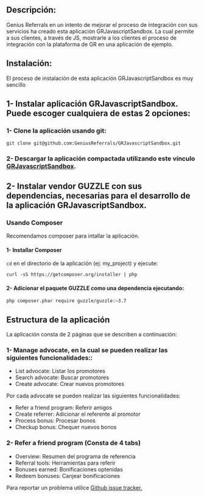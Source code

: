 Descripción:
------------

Genius Referrals en un intento de mejorar el proceso de integración con sus servicios ha creado esta aplicación GRJavascriptSandbox.
La cual permite a sus clientes, a través de JS, mostrarle a los clientes el proceso de integración con la plataforma de GR en una aplicación de ejemplo.

Instalación:
------------

El proceso de instalación de esta aplicación GRJavascriptSandbox es muy sencillo 

## 1- Instalar aplicación GRJavascriptSandbox. Puede escoger cualquiera de estas 2 opciones:

### 1- Clone la aplicación usando git: 

```
git clone git@github.com:GeniusReferrals/GRJavascriptSandbox.git
```

### 2- Descargar la aplicación compactada utilizando este vínculo [GRJavascriptSandbox](https://github.com/GeniusReferrals/GRJavascriptSandbox/archive/master.zip).


## 2- Instalar vendor GUZZLE con sus dependencias, necesarias para el desarrollo de la aplicación GRJavascriptSandbox.

### Usando Composer

Recomendamos composer para intallar la aplicación.

#### 1- Installar Composer

```cd``` en el directorio de la aplicación (ej: my_project) y ejecute:

```
curl -sS https://getcomposer.org/installer | php
```

#### 2- Adicionar el paquete GUZZLE como una dependencia ejecutando:  

```
php composer.phar require guzzle/guzzle:~3.7
```


Estructura de la aplicación
---------------------------

La aplicación consta de 2 páginas que se describen a continuación:

### 1- Manage advocate, en la cual se pueden realizar las siguientes funcionalidades::

 - List advocate: Listar los promotores 
 - Search advocate: Buscar promotores
 - Create advocate: Crear nuevos promotores

Por cada advocate se pueden realizar las siguientes funcionalidades:

 - Refer a friend program: Referir amigos
 - Create referrer: Adicionar el referente al promotor
 - Process bonus: Procesar bonos
 - Checkup bonus: Chequer nuevos bonos

### 2- Refer a friend program (Consta de 4 tabs)

 - Overview: Resumen del programa de referencia
 - Referral tools: Herramientas para referir
 - Bonuses earned: Bonificaciones optenidas
 - Redeem bonuses: Canjear bonificaciones

Para reportar un problema utilice [Github issue tracker.](https://github.com/GeniusReferrals/GRJavascriptSandbox/issues)
